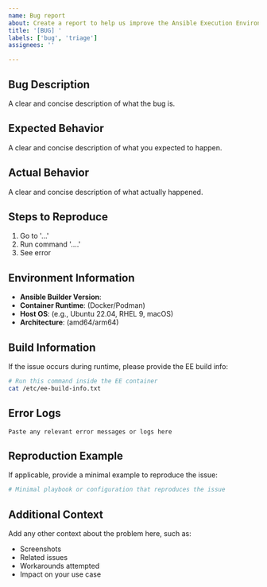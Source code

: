 ```yaml
---
name: Bug report
about: Create a report to help us improve the Ansible Execution Environment
title: '[BUG] '
labels: ['bug', 'triage']
assignees: ''

---
```


## Bug Description
A clear and concise description of what the bug is.

## Expected Behavior
A clear and concise description of what you expected to happen.

## Actual Behavior
A clear and concise description of what actually happened.

## Steps to Reproduce
1. Go to '...'
2. Run command '....'
3. See error

## Environment Information
- **Ansible Builder Version**: 
- **Container Runtime**: (Docker/Podman)
- **Host OS**: (e.g., Ubuntu 22.04, RHEL 9, macOS)
- **Architecture**: (amd64/arm64)

## Build Information
If the issue occurs during runtime, please provide the EE build info:
```bash
# Run this command inside the EE container
cat /etc/ee-build-info.txt
```

## Error Logs
```
Paste any relevant error messages or logs here
```

## Reproduction Example
If applicable, provide a minimal example to reproduce the issue:

```yaml
# Minimal playbook or configuration that reproduces the issue
```

## Additional Context
Add any other context about the problem here, such as:
- Screenshots
- Related issues
- Workarounds attempted
- Impact on your use case
